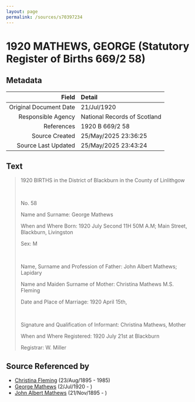 ```yaml
---
layout: page
permalink: /sources/s70397234
---
```


# 1920 MATHEWS, GEORGE (Statutory Register of Births 669/2 58)

## Metadata
Field | Detail
---:|:---
Original Document Date | 21/Jul/1920
Responsible Agency | National Records of Scotland
References | 1920 B 669/2 58
Source Created | 25/May/2025 23:36:25
Source Last Updated | 25/May/2025 23:43:24

## Text

> 1920 BIRTHS in the District of Blackburn in the County of Linlithgow
>
> <br/>
>
> No. 58
>
> Name and Surname: George Mathews
>
> When and Where Born: 1920 July Second 11H 50M A.M; Main Street, Blackburn, Livingston
>
> Sex: M
>
> <br/>
>
> Name, Surname and Profession of Father: John Albert Mathews; Lapidary
>
> Name and Maiden Surname of Mother: Christina Mathews M.S. Fleming
>
> Date and Place of Marriage: 1920 April 15th, 
>
> <br/>
>
> Signature and Qualification of Informant: Christina Mathews, Mother
>
> When and Where Registered: 1920 July 21st at Blackburn
>
> Registrar: W. Miller
>

## Source Referenced by

* [Christina Fleming](../people/@89446044@-christina-fleming-b1895-8-23-d1985.md) (23/Aug/1895 - 1985)
* [George Mathews](../people/@81407904@-george-mathews-b1920-7-2-d.md) (2/Jul/1920 - )
* [John Albert Mathews](../people/@5643892@-john-albert-mathews-b1895-11-21-d.md) (21/Nov/1895 - )
